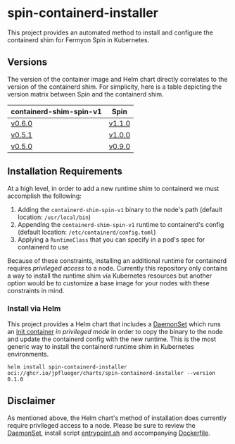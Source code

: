 # spin-containerd-installer

This project provides an automated method to install and configure the containerd shim for Fermyon Spin in Kubernetes.

## Versions

The version of the container image and Helm chart directly correlates to the version of the containerd shim. For simplicity, here is a table depicting the version matrix between Spin and the containerd shim.

| containerd-shim-spin-v1                                                         | Spin                                                          |
| ------------------------------------------------------------------------------- | ------------------------------------------------------------- |
| [v0.6.0](https://github.com/deislabs/containerd-wasm-shims/releases/tag/v0.6.0) | [v1.1.0](https://github.com/fermyon/spin/releases/tag/v1.1.0) |
| [v0.5.1](https://github.com/deislabs/containerd-wasm-shims/releases/tag/v0.5.1) | [v1.0.0](https://github.com/fermyon/spin/releases/tag/v1.0.0) |
| [v0.5.0](https://github.com/deislabs/containerd-wasm-shims/releases/tag/v0.5.0) | [v0.9.0](https://github.com/fermyon/spin/releases/tag/v0.9.0) |

## Installation Requirements

At a high level, in order to add a new runtime shim to containerd we must accomplish the following:

1. Adding the `containerd-shim-spin-v1` binary to the node's path (default location: `/usr/local/bin`)
2. Appending the `containerd-shim-spin-v1` runtime to containerd's config (default location: `/etc/containerd/config.toml`)
4. Applying a `RuntimeClass` that you can specify in a pod's spec for containerd to use

Because of these constraints, installing an additional runtime for containerd requires *privileged access* to a node. Currently this repository only contains a way to install the runtime shim via Kubernetes resources but another option would be to customize a base image for your nodes with these constraints in mind. 

### Install via Helm

This project provides a Helm chart that includes a [DaemonSet](chart/templates/daemonset.yaml) which runs an [init container](image/Dockerfile) *in privileged mode* in order to copy the binary to the node and update the containerd config with the new runtime. This is the most generic way to install the containerd runtime shim in Kubernetes environments.

```shell
helm install spin-containerd-installer oci://ghcr.io/jpflueger/charts/spin-containerd-installer --version 0.1.0
```

## Disclaimer

As mentioned above, the Helm chart's method of installation does currently require privileged access to a node. Please be sure to review the [DaemonSet](chart/templates/daemonset.yaml), install script [entrypoint.sh](image/entrypoint.sh) and accompanying [Dockerfile](image/Dockerfile).

